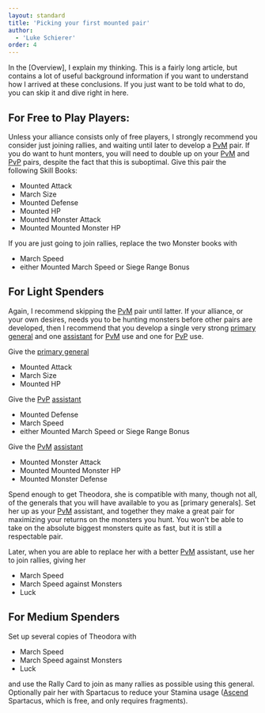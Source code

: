 ```yaml
---
layout: standard
title: 'Picking your first mounted pair'
author:
  - 'Luke Schierer'
order: 4
---
```


<aside class="note">
In the [Overview], I explain my thinking. This is a fairly long article, but
contains a lot of useful background information if you want to understand how
I arrived at these conclusions. If you just want to be told what to do, you
can skip it and dive right in here.

[Overview]: ../overview/

</aside>


## For Free to Play Players:

Unless your alliance consists only of free players, I strongly recommend you
consider just joining rallies, and waiting until later to develop a [PvM] pair.
If you do want to hunt monters, you will need to double up on your [PvM] and
[PvP] pairs, despite the fact that this is suboptimal.  Give this pair the
following Skill Books:

- Mounted Attack
- March Size
- Mounted Defense
- Mounted HP
- Mounted Monster Attack
- Mounted Mounted Monster HP

If you are just going to join rallies, replace the two Monster books with
* March Speed
* either Mounted March Speed or Siege Range Bonus

## For Light Spenders

Again, I recommend skipping the [PvM] pair until latter.  If your alliance,
or your own desires, needs you to be hunting monsters before other pairs
are developed, then I recommend that you develop a single very strong [primary general]
and one [assistant] for [PvM] use and one for [PvP] use.

Give the [primary general]
- Mounted Attack
- March Size
- Mounted HP

Give the [PvP] [assistant]
- Mounted Defense
- March Speed
- either Mounted March Speed or Siege Range Bonus

Give the [PvM] [assistant]
- Mounted Monster Attack
- Mounted Mounted Monster HP
- Mounted Monster Defense

Spend enough to get Theodora, she is compatible with many, though not all,
of the generals that you will have available to you as [primary generals].
Set her up as your [PvM] assistant, and together they make a great pair for
maximizing your returns on the monsters you hunt. You won't be able to take
on the absolute biggest monsters quite as fast, but it is still a respectable pair.

Later, when you are able to replace her with a better [PvM] assistant, use her to join rallies, giving her
- March Speed
- March Speed against Monsters
- Luck

## For Medium Spenders

Set up several copies of Theodora with
- March Speed
- March Speed against Monsters
- Luck

and use the Rally Card to join as many rallies as possible using this general.  Optionally pair her with Spartacus
to reduce your Stamina usage ([Ascend] Spartacus, which is free, and only requires fragments).

[primary general]: </Reference/Glossary#primary general>
[PvP]: /Reference/Glossary#PvP
[PvM]: /Reference/Glossary#PvM
[assistant]: /Reference/Glossary#assistant
[Ascend]: /Reference/Glossary#ascend
